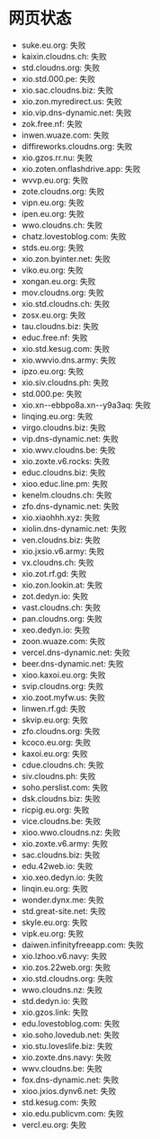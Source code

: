 # 网页状态
- suke.eu.org: 失败
- kaixin.cloudns.ch: 失败
- std.cloudns.org: 失败
- xio.std.000.pe: 失败
- xio.sac.cloudns.biz: 失败
- xio.zon.myredirect.us: 失败
- xio.vip.dns-dynamic.net: 失败
- zok.free.nf: 失败
- inwen.wuaze.com: 失败
- diffireworks.cloudns.org: 失败
- xio.gzos.rr.nu: 失败
- xio.zoten.onflashdrive.app: 失败
- wvvp.eu.org: 失败
- zote.cloudns.org: 失败
- vipn.eu.org: 失败
- ipen.eu.org: 失败
- wwo.cloudns.ch: 失败
- chatz.lovestoblog.com: 失败
- stds.eu.org: 失败
- xio.zon.byinter.net: 失败
- viko.eu.org: 失败
- xongan.eu.org: 失败
- mov.cloudns.org: 失败
- xio.std.cloudns.ch: 失败
- zosx.eu.org: 失败
- tau.cloudns.biz: 失败
- educ.free.nf: 失败
- xio.std.kesug.com: 失败
- xio.wwvio.dns.army: 失败
- ipzo.eu.org: 失败
- xio.siv.cloudns.ph: 失败
- std.000.pe: 失败
- xio.xn--ebbpo8a.xn--y9a3aq: 失败
- linqing.eu.org: 失败
- virgo.cloudns.biz: 失败
- vip.dns-dynamic.net: 失败
- xio.wwv.cloudns.be: 失败
- xio.zoxte.v6.rocks: 失败
- educ.cloudns.biz: 失败
- xioo.educ.line.pm: 失败
- kenelm.cloudns.ch: 失败
- zfo.dns-dynamic.net: 失败
- xio.xiaohhh.xyz: 失败
- xiolin.dns-dynamic.net: 失败
- ven.cloudns.biz: 失败
- xio.jxsio.v6.army: 失败
- vx.cloudns.ch: 失败
- xio.zot.rf.gd: 失败
- xio.zon.lookin.at: 失败
- zot.dedyn.io: 失败
- vast.cloudns.ch: 失败
- pan.cloudns.org: 失败
- xeo.dedyn.io: 失败
- zoon.wuaze.com: 失败
- vercel.dns-dynamic.net: 失败
- beer.dns-dynamic.net: 失败
- xioo.kaxoi.eu.org: 失败
- svip.cloudns.org: 失败
- xio.zoot.myfw.us: 失败
- linwen.rf.gd: 失败
- skvip.eu.org: 失败
- zfo.cloudns.org: 失败
- kcoco.eu.org: 失败
- kaxoi.eu.org: 失败
- cdue.cloudns.ch: 失败
- siv.cloudns.ph: 失败
- soho.perslist.com: 失败
- dsk.cloudns.biz: 失败
- ricpig.eu.org: 失败
- vice.cloudns.be: 失败
- xioo.wwo.cloudns.nz: 失败
- xio.zoxte.v6.army: 失败
- sac.cloudns.biz: 失败
- edu.42web.io: 失败
- xio.xeo.dedyn.io: 失败
- linqin.eu.org: 失败
- wonder.dynx.me: 失败
- std.great-site.net: 失败
- skyle.eu.org: 失败
- vipk.eu.org: 失败
- daiwen.infinityfreeapp.com: 失败
- xio.lzhoo.v6.navy: 失败
- xio.zos.22web.org: 失败
- xio.std.cloudns.org: 失败
- wwo.cloudns.nz: 失败
- std.dedyn.io: 失败
- xio.gzos.link: 失败
- edu.lovestoblog.com: 失败
- xio.soho.lovedub.net: 失败
- xio.stu.loveslife.biz: 失败
- xio.zoxte.dns.navy: 失败
- wwv.cloudns.be: 失败
- fox.dns-dynamic.net: 失败
- xioo.jxios.dynv6.net: 失败
- std.kesug.com: 失败
- xio.edu.publicvm.com: 失败
- vercl.eu.org: 失败
